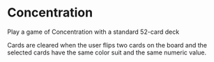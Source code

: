 # Concentration
Play a game of Concentration with a standard 52-card deck

Cards are cleared when the user flips two cards on the board and the selected cards 
have the same color suit and the same numeric value.
